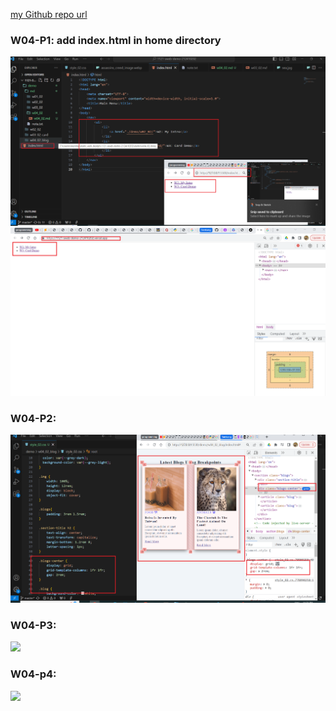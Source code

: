 [my Github repo url](https://github.com/ixkeninja/1121-sweb-demo-212410202)

### W04-P1: add index.html in home directory

![](w04-p1-1.png)
![](w04-p1-2.png)

### W04-P2: 

![](w04-p2.png)

### W04-P3: 

![](w04-p3.png)

### W04-p4:

![](w04-p4.png)

